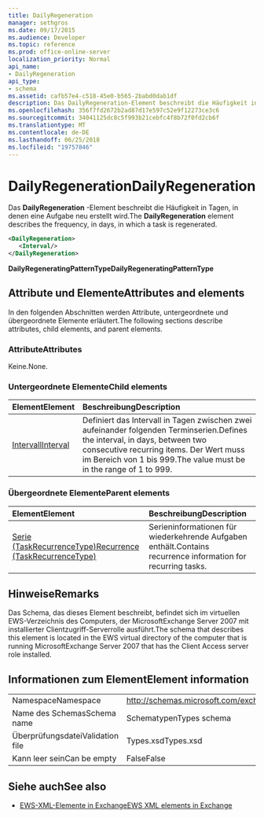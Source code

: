```yaml
---
title: DailyRegeneration
manager: sethgros
ms.date: 09/17/2015
ms.audience: Developer
ms.topic: reference
ms.prod: office-online-server
localization_priority: Normal
api_name:
- DailyRegeneration
api_type:
- schema
ms.assetid: cafb57e4-c518-45e0-b565-2babd0dab1df
description: Das DailyRegeneration-Element beschreibt die Häufigkeit in Tagen, in denen eine Aufgabe neu erstellt wird.
ms.openlocfilehash: 356f7fd2672b2ad87d17e597c52e9f12273ce3c6
ms.sourcegitcommit: 34041125dc8c5f993b21cebfc4f8b72f0fd2cb6f
ms.translationtype: MT
ms.contentlocale: de-DE
ms.lasthandoff: 06/25/2018
ms.locfileid: "19757846"
---
```

# <a name="dailyregeneration"></a><span data-ttu-id="99db1-103">DailyRegeneration</span><span class="sxs-lookup"><span data-stu-id="99db1-103">DailyRegeneration</span></span>

<span data-ttu-id="99db1-104">Das **DailyRegeneration** -Element beschreibt die Häufigkeit in Tagen, in denen eine Aufgabe neu erstellt wird.</span><span class="sxs-lookup"><span data-stu-id="99db1-104">The **DailyRegeneration** element describes the frequency, in days, in which a task is regenerated.</span></span> 
  
```xml
<DailyRegeneration>
   <Interval/>
</DailyRegeneration>
```

<span data-ttu-id="99db1-105">**DailyRegeneratingPatternType**</span><span class="sxs-lookup"><span data-stu-id="99db1-105">**DailyRegeneratingPatternType**</span></span>

## <a name="attributes-and-elements"></a><span data-ttu-id="99db1-106">Attribute und Elemente</span><span class="sxs-lookup"><span data-stu-id="99db1-106">Attributes and elements</span></span>

<span data-ttu-id="99db1-107">In den folgenden Abschnitten werden Attribute, untergeordnete und übergeordnete Elemente erläutert.</span><span class="sxs-lookup"><span data-stu-id="99db1-107">The following sections describe attributes, child elements, and parent elements.</span></span>
  
### <a name="attributes"></a><span data-ttu-id="99db1-108">Attribute</span><span class="sxs-lookup"><span data-stu-id="99db1-108">Attributes</span></span>

<span data-ttu-id="99db1-109">Keine.</span><span class="sxs-lookup"><span data-stu-id="99db1-109">None.</span></span>
  
### <a name="child-elements"></a><span data-ttu-id="99db1-110">Untergeordnete Elemente</span><span class="sxs-lookup"><span data-stu-id="99db1-110">Child elements</span></span>

|<span data-ttu-id="99db1-111">**Element**</span><span class="sxs-lookup"><span data-stu-id="99db1-111">**Element**</span></span>|<span data-ttu-id="99db1-112">**Beschreibung**</span><span class="sxs-lookup"><span data-stu-id="99db1-112">**Description**</span></span>|
|:-----|:-----|
|[<span data-ttu-id="99db1-113">Intervall</span><span class="sxs-lookup"><span data-stu-id="99db1-113">Interval</span></span>](interval.md) <br/> |<span data-ttu-id="99db1-114">Definiert das Intervall in Tagen zwischen zwei aufeinander folgenden Terminserien.</span><span class="sxs-lookup"><span data-stu-id="99db1-114">Defines the interval, in days, between two consecutive recurring items.</span></span> <span data-ttu-id="99db1-115">Der Wert muss im Bereich von 1 bis 999.</span><span class="sxs-lookup"><span data-stu-id="99db1-115">The value must be in the range of 1 to 999.</span></span>  <br/> |
   
### <a name="parent-elements"></a><span data-ttu-id="99db1-116">Übergeordnete Elemente</span><span class="sxs-lookup"><span data-stu-id="99db1-116">Parent elements</span></span>

|<span data-ttu-id="99db1-117">**Element**</span><span class="sxs-lookup"><span data-stu-id="99db1-117">**Element**</span></span>|<span data-ttu-id="99db1-118">**Beschreibung**</span><span class="sxs-lookup"><span data-stu-id="99db1-118">**Description**</span></span>|
|:-----|:-----|
|[<span data-ttu-id="99db1-119">Serie (TaskRecurrenceType)</span><span class="sxs-lookup"><span data-stu-id="99db1-119">Recurrence (TaskRecurrenceType)</span></span>](recurrence-taskrecurrencetype.md) <br/> |<span data-ttu-id="99db1-120">Serieninformationen für wiederkehrende Aufgaben enthält.</span><span class="sxs-lookup"><span data-stu-id="99db1-120">Contains recurrence information for recurring tasks.</span></span>  <br/> |
   
## <a name="remarks"></a><span data-ttu-id="99db1-121">Hinweise</span><span class="sxs-lookup"><span data-stu-id="99db1-121">Remarks</span></span>

<span data-ttu-id="99db1-122">Das Schema, das dieses Element beschreibt, befindet sich im virtuellen EWS-Verzeichnis des Computers, der MicrosoftExchange Server 2007 mit installierter Clientzugriff-Serverrolle ausführt.</span><span class="sxs-lookup"><span data-stu-id="99db1-122">The schema that describes this element is located in the EWS virtual directory of the computer that is running MicrosoftExchange Server 2007 that has the Client Access server role installed.</span></span>
  
## <a name="element-information"></a><span data-ttu-id="99db1-123">Informationen zum Element</span><span class="sxs-lookup"><span data-stu-id="99db1-123">Element information</span></span>

|||
|:-----|:-----|
|<span data-ttu-id="99db1-124">Namespace</span><span class="sxs-lookup"><span data-stu-id="99db1-124">Namespace</span></span>  <br/> |http://schemas.microsoft.com/exchange/services/2006/types  <br/> |
|<span data-ttu-id="99db1-125">Name des Schemas</span><span class="sxs-lookup"><span data-stu-id="99db1-125">Schema name</span></span>  <br/> |<span data-ttu-id="99db1-126">Schematypen</span><span class="sxs-lookup"><span data-stu-id="99db1-126">Types schema</span></span>  <br/> |
|<span data-ttu-id="99db1-127">Überprüfungsdatei</span><span class="sxs-lookup"><span data-stu-id="99db1-127">Validation file</span></span>  <br/> |<span data-ttu-id="99db1-128">Types.xsd</span><span class="sxs-lookup"><span data-stu-id="99db1-128">Types.xsd</span></span>  <br/> |
|<span data-ttu-id="99db1-129">Kann leer sein</span><span class="sxs-lookup"><span data-stu-id="99db1-129">Can be empty</span></span>  <br/> |<span data-ttu-id="99db1-130">False</span><span class="sxs-lookup"><span data-stu-id="99db1-130">False</span></span>  <br/> |
   
## <a name="see-also"></a><span data-ttu-id="99db1-131">Siehe auch</span><span class="sxs-lookup"><span data-stu-id="99db1-131">See also</span></span>

- [<span data-ttu-id="99db1-132">EWS-XML-Elemente in Exchange</span><span class="sxs-lookup"><span data-stu-id="99db1-132">EWS XML elements in Exchange</span></span>](ews-xml-elements-in-exchange.md)


